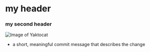 # my header
### my second header

![Image of Yaktocat](https://octodex.github.com/images/yaktocat.png)



- a short, meaningful commit message that describes the change
